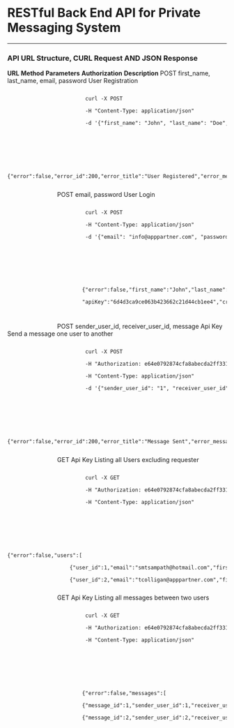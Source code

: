 # RESTful Back End API for Private Messaging System

<hr/>

<h3>API URL Structure, CURL Request AND JSON Response</h3></


<table>
    <tbody>
        <tr>
            <td><strong>URL</strong></td>
            <td><strong>Method</strong></td>
            <td><strong>Parameters</strong></td>
            <td><strong>Authorization</strong></td>
            <td><strong>Description</strong></td>
        </tr>
        <tr>
            <td><?php echo getBaseUrl() . 'api/endpoints/register.php'; ?></td>
            <td>POST</td>
            <td>first_name, last_name, email, password</td>
            <td></td>
            <td>User Registration</td>
        </tr>
        <tr>
            <td colspan="5" class="curl">
                <code  class="prettyprint">
                    <pre>
                         curl -X POST<br/>
                         -H "Content-Type: application/json"<br/>
                         -d '{"first_name": "John", "last_name": "Doe", "email": "info@apppartner.com", "password": "password"}'<br/>
                         <?php echo getBaseUrl() . 'api/endpoints/register.php'; ?>
                    </pre>
                </code>
            </td>
        </tr>
        <tr>
            <td colspan="5" class="curl">
                <code  class="prettyprint">
                    <pre>{"error":false,"error_id":200,"error_title":"User Registered","error_message":"You are successfully registered"}</pre>
                </code>
            </td>
        </tr>
        <tr>
            <td><?php echo getBaseUrl() . 'api/endpoints/login.php'; ?></td>
            <td>POST</td>
            <td>email, password</td>
            <td></td>
            <td>User Login</td>
        </tr>
        <tr>
            <td colspan="5" class="curl">
                <code  class="prettyprint">
                    <pre>
                         curl -X POST<br/>
                         -H "Content-Type: application/json"<br/>
                         -d '{"email": "info@apppartner.com", "password": "password"}'<br/>
                         <?php echo getBaseUrl() . 'api/endpoints/login.php'; ?>
                    </pre>
                </code>
            </td>
        </tr>
        <tr>
            <td colspan="5" class="curl">
                <code  class="prettyprint">
                    <pre>
                        {"error":false,"first_name":"John","last_name":"Doe","email":"info@apppartner.com",<br/>
                        "apiKey":"6d4d3ca9ce063b423662c21d44cb1ee4","created_at":"2015-11-18 14:05:23"}
                    </pre>
                </code>
            </td>
        </tr>
        <tr>
            <td><?php echo getBaseUrl() . 'api/endpoints/send_message.php'; ?></td>
            <td>POST</td>
            <td>sender_user_id, receiver_user_id, message</td>
            <td>Api Key</td>
            <td>Send a message one user to another</td>
        </tr>
        <tr>
            <td colspan="5" class="curl">
                <code  class="prettyprint">
                    <pre>
                         curl -X POST<br/>
                         -H "Authorization: e64e0792874cfa8abecda2ff33122953"<br/>
                         -H "Content-Type: application/json"<br/>
                         -d '{"sender_user_id": "1", "receiver_user_id": "2", "message": "Example text"}'<br/>
                         <?php echo getBaseUrl() . 'api/endpoints/send_message.php'; ?>
                    </pre>
                </code>
            </td>
        </tr>
        <tr>
            <td colspan="5" class="curl">
                <code  class="prettyprint">
                    <pre>{"error":false,"error_id":200,"error_title":"Message Sent","error_message":"Message was sent successfully"}</pre>
                </code>
            </td>
        </tr>
        <tr>
            <td><?php echo getBaseUrl() . 'api/endpoints/list_all_users.php'; ?></td>
            <td>GET</td>
            <td></td>
            <td>Api Key</td>
            <td>Listing all Users excluding requester</td>
        </tr>
        <tr>
            <td colspan="5" class="curl">
                <code  class="prettyprint">
                    <pre>
                         curl -X GET<br/>
                         -H "Authorization: e64e0792874cfa8abecda2ff33122953"<br/>
                         -H "Content-Type: application/json"<br/>
                         <?php echo getBaseUrl() . 'api/endpoints/list_all_users.php'; ?>
                    </pre>
                </code>
            </td>
        </tr>
        <tr>
            <td colspan="5" class="curl">
                <code  class="prettyprint">
                    <pre>{"error":false,"users":[<br/>                                  
                    {"user_id":1,"email":"smtsampath@hotmail.com","first_name":"Thushara","last_name":"Sathkumara"},<br/>
                    {"user_id":2,"email":"tcolligan@apppartner.com","first_name":"Thomas","last_name":"Colligan"}]}</pre>
                </code>
            </td>
        </tr>
       <tr>
            <td><?php echo getBaseUrl() . 'api/endpoints/view_messages.php/user=:id'; ?></td>
            <td>GET</td>
            <td></td>
            <td>Api Key</td>
            <td>Listing all messages between two users</td>
        </tr>
        <tr>
            <td colspan="5" class="curl">
                <code  class="prettyprint">
                    <pre>
                         curl -X GET <br/>
                         -H "Authorization: e64e0792874cfa8abecda2ff33122953"<br/>
                         -H "Content-Type: application/json"<br/>
                         <?php echo getBaseUrl() . 'api/endpoints/view_messages.php/user=2'; ?>
                    </pre>
                </code>  
            </td>
        </tr>
        <tr>
            <td colspan="5" class="curl">
                <code  class="prettyprint">
                    <pre>
                        {"error":false,"messages":[<br/>
                        {"message_id":1,"sender_user_id":1,"receiver_user_id":2,"message":"Hey what is up?","epoch":1447828446},<br/>
                        {"message_id":2,"sender_user_id":2,"receiver_user_id":1,"message":"Not much, how are you doing?","epoch":1447828506}]}
                    </pre>
                </code>
            </td>
        </tr>
    </tbody>

</table>             